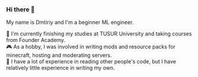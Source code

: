 ### Hi there 👋
My name is Dmtiriy and I'm a beginner ML engineer.

🌱 I'm currently finishing my studies at TUSUR University and taking courses from Founder Academy.  
🎮 As a hobby, I was involved in writing mods and resource packs for minecraft, hosting and moderating servers.  
🤔 I have a lot of experience in reading other people's code, but I have relatively little experience in writing my own.




